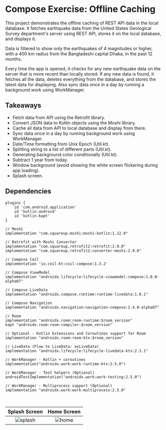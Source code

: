 # Compose Exercise: Offline Caching
This project demonstrates the offline caching of REST API data in the local database. It fetches earthquake data from the United States Geological Survey department's server using REST API, stores it on the local database, and displays it. 

Data is filtered to show only the earthquakes of 4 magnitudes or higher, with a 400 km radius from the Bangladeshi capital Dhaka, in the past 12 months. 

Every time the app is opened, it checks for any new earthquake data on the server that is more recent than locally stored. If any new data is found, it fetches all the data, deletes everything from the database, and stores the latest data for displaying. Also sync data once in a day by running a background work using WorkManager.

## Takeaways
- Fetch data from API using the Retrofit library.
- Convert JSON data to Kotlin objects using the Moshi library.
- Cache all data from API to local database and display from there.
- Sync data once in a day by running background work using WorkManager.
- Date/Time formatting from Unix Epoch (Util.kt).
- Splitting string to a list of different parts (Util.kt).
- Generating background color conditionally (Util.kt).
- Subtract 1 year from today.
- Window background (avoid showing the white screen flickering during app loading).
- Splash screen.

## Dependencies
```
plugins {
    id 'com.android.application'
    id 'kotlin-android'
    id 'kotlin-kapt'
}
```

```
// Moshi
implementation "com.squareup.moshi:moshi-kotlin:1.12.0"

// Retrofit with Moshi Converter
implementation "com.squareup.retrofit2:retrofit:2.9.0"
implementation "com.squareup.retrofit2:converter-moshi:2.9.0"

// Compose Coil
implementation 'io.coil-kt:coil-compose:1.3.2'

// Compose ViewModel
implementation "androidx.lifecycle:lifecycle-viewmodel-compose:1.0.0-alpha07"

// Compose LiveData
implementation "androidx.compose.runtime:runtime-livedata:1.0.1"

// Compose Navigation
implementation "androidx.navigation:navigation-compose:2.4.0-alpha07"

// Room
implementation "androidx.room:room-runtime:$room_version"
kapt "androidx.room:room-compiler:$room_version"

// Optional - Kotlin Extensions and Coroutines support for Room
implementation "androidx.room:room-ktx:$room_version"

// LiveData (Flow to LiveData: asLiveData)
implementation "androidx.lifecycle:lifecycle-livedata-ktx:2.3.1"

// WorkManager - Kotlin + coroutines
implementation("androidx.work:work-runtime-ktx:2.5.0")

// WorkManager - Test helpers (Optional)
androidTestImplementation("androidx.work:work-testing:2.5.0")

// WorkManager - Multiprocess support (Optional)
implementation "androidx.work:work-multiprocess:2.5.0"
```
<br />

|  Splash Screen | Home Screen |
| :---: | :---: |
| ![splash](https://user-images.githubusercontent.com/67064997/131287985-d44b5104-80ee-40b8-b662-690e9aaff9f0.png) | ![home](https://user-images.githubusercontent.com/67064997/131287982-22f30009-7d1b-4e13-99a6-9513f3dcee38.png) |
